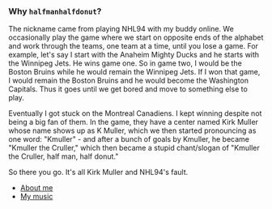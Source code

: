 ### Why `halfmanhalfdonut`?
The nickname came from playing NHL94 with my buddy online. We occasionally play the game where we start on opposite ends of the alphabet and work through the teams, one team at a time, until you lose a game. For example, let's say I start with the Anaheim Mighty Ducks and he starts with the Winnipeg Jets. He wins game one. So in game two, I would be the Boston Bruins while he would remain the Winnipeg Jets. If I won that game, I would remain the Boston Bruins and he would become the Washington Capitals. Thus it goes until we get bored and move to something else to play.

Eventually I got stuck on the Montreal Canadiens. I kept winning despite not being a big fan of them. In the game, they have a center named Kirk Muller whose name shows up as K Muller, which we then started pronouncing as one word: "Kmuller" - and after a bunch of goals by Kmuller, he became "Kmuller the Cruller," which then became a stupid chant/slogan of "Kmuller the Cruller, half man, half donut."

So there you go. It's all Kirk Muller and NHL94's fault.


- [About me](https://nickjurista.com)
- [My music](https://demibeig.net)

<!---
halfmanhalfdonut/halfmanhalfdonut is a ✨ special ✨ repository because its `README.md` (this file) appears on your GitHub profile.
You can click the Preview link to take a look at your changes.
--->
